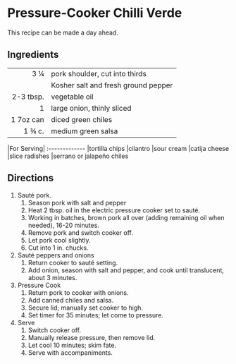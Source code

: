 # Pressure-Cooker Chilli Verde
This recipe can be made a day ahead.
## Ingredients
| |  |
--------:|:------
3 &frac14;| pork shoulder, cut into thirds
 | | Kosher salt and fresh ground pepper
2-3 tbsp. | vegetable oil
1 | large onion, thinly sliced
1 7oz can|diced green chiles
1 &frac34; c.| medium green salsa

|For Serving|
:-------------
|tortilla chips
|cilantro
|sour cream
|catija cheese
|slice radishes
|serrano or jalapeño chiles

## Directions
1. Sauté pork. 
	1. Season pork with salt and pepper
	2. Heat 2 tbsp. oil in the electric pressure cooker set to sauté.
	3. Working in batches, brown pork all over (adding remaining oil when needed), 16-20 minutes.
	4. Remove pork and switch cooker off.
	5. Let pork cool slightly.
	6. Cut into 1 in. chucks.
2. Sauté peppers and onions
   1. Return cooker to sauté setting.
   2. Add onion, season with salt and pepper, and cook until translucent, about 3 minutes.
3. Pressure Cook
   1. Return pork to cooker with onions.
   2. Add canned chiles and salsa.
   3. Secure lid; manually set cooker to high.
   4. Set timer for 35 minutes; let come to pressure.
4. Serve
   1. Switch cooker off.
   2. Manually release pressure, then remove lid.
   3. Let cool 10 minutes; skim fate.
   4. Serve with accompaniments.